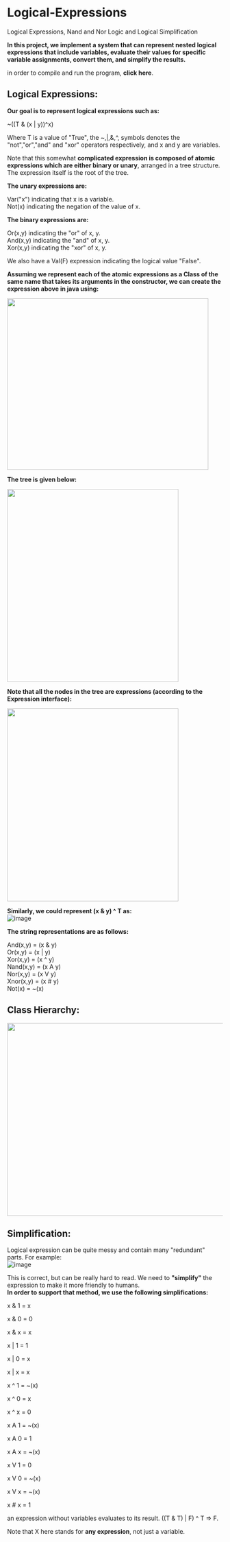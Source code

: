 # Logical-Expressions
Logical Expressions, Nand and Nor Logic and Logical Simplification  

**In this project, we implement a system that can represent nested logical expressions that include variables, evaluate their values for specific variable assignments, convert them, and simplify the results.**  

in order to compile and run the program, **click here**.  

## Logical Expressions:  
**Our goal is to represent logical expressions such as:**    

~((T & (x | y))^x)  

Where T is a value of "True", the ~,|,&,^, symbols denotes the "not","or","and" and "xor" operators respectively, and x and y are variables.  

Note that this somewhat **complicated expression is composed of atomic expressions which are either binary or unary**, arranged in a tree structure. The expression itself is the root of the tree.  

**The unary expressions are:**    

Var("x") indicating that x is a variable.  
Not(x) indicating the negation of the value of x.  

**The binary expressions are:**    

Or(x,y) indicating the "or" of x, y.  
And(x,y) indicating the "and" of x, y.  
Xor(x,y) indicating the "xor" of x, y.  

We also have a Val(F) expression indicating the logical value "False".  

**Assuming we represent each of the atomic expressions as a Class of the same name that takes its arguments in the constructor, we can create the expression above in java using:**    

<img src="https://user-images.githubusercontent.com/83518959/193431728-57ffe935-4234-473d-9a83-890a93bcdc45.png" width="470" height="400" />   

**The tree is given below:**    

<img src="https://user-images.githubusercontent.com/83518959/193431738-fe390a72-aeb3-4fbd-9e9e-91c0f016ec65.png" width="400" height="450" />  

**Note that all the nodes in the tree are expressions (according to the Expression interface):**    

<img src="https://user-images.githubusercontent.com/83518959/193431752-f23764f1-44ef-4c7f-bafd-0239724f51f1.png" width="400" height="450" />  

**Similarly, we could represent (x & y) ^ T as:**    
![image](https://user-images.githubusercontent.com/83518959/193431787-de38309e-cb6c-4c48-bcd7-fa24176f2f94.png)  

**The string representations are as follows:**   

And(x,y) = (x & y)  
Or(x,y) = (x | y)  
Xor(x,y) = (x ^ y)  
Nand(x,y) = (x A y)  
Nor(x,y) = (x V y)  
Xnor(x,y) = (x # y)  
Not(x) = ~(x)  

## Class Hierarchy:  
<img src="https://user-images.githubusercontent.com/83518959/193432356-69f5772d-9b24-411e-98f0-f04de5bd0e3a.png" width="700" height="450" /> 

## Simplification:  

Logical expression can be quite messy and contain many "redundant" parts. For example:   
![image](https://user-images.githubusercontent.com/83518959/193432438-bdca9de0-2376-405c-ba68-1ea1ef119c16.png)  

This is correct, but can be really hard to read. We need to **"simplify"** the expression to make it more friendly to humans.  
**In order to support that method, we use the following simplifications:**    

x & 1 = x  

x & 0 = 0  

x & x = x  

x | 1 = 1  

x | 0 = x  

x | x = x  

x ^ 1 = ~(x)  

x ^ 0 = x  

x ^ x = 0  

x A 1 = ~(x)  

x A 0 = 1  

x A x = ~(x)  

x V 1 = 0  

x V 0 = ~(x)  

x V x = ~(x)  

x # x = 1  

an expression without variables evaluates to its result. ((T & T) | F) ^ T => F.  

Note that X here stands for **any expression**, not just a variable.  

